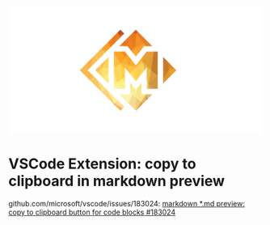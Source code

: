 ![logo](logo-markdown-copy-to-clipboard-wide.png)

# VSCode Extension: copy to clipboard in markdown preview

github.com/microsoft/vscode/issues/183024: [markdown \*.md preview: copy to clipboard button for code blocks #183024](https://github.com/microsoft/vscode/issues/183024)
